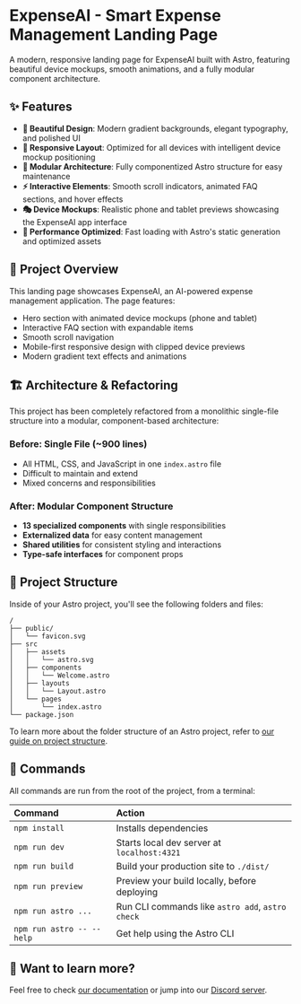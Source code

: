 # ExpenseAI - Smart Expense Management Landing Page

A modern, responsive landing page for ExpenseAI built with Astro, featuring beautiful device mockups, smooth animations, and a fully modular component architecture.

## ✨ Features

- **🎨 Beautiful Design**: Modern gradient backgrounds, elegant typography, and polished UI
- **📱 Responsive Layout**: Optimized for all devices with intelligent device mockup positioning
- **🔧 Modular Architecture**: Fully componentized Astro structure for easy maintenance
- **⚡ Interactive Elements**: Smooth scroll indicators, animated FAQ sections, and hover effects
- **🎭 Device Mockups**: Realistic phone and tablet previews showcasing the ExpenseAI app interface
- **🚀 Performance Optimized**: Fast loading with Astro's static generation and optimized assets

## 🎯 Project Overview

This landing page showcases ExpenseAI, an AI-powered expense management application. The page features:
- Hero section with animated device mockups (phone and tablet)
- Interactive FAQ section with expandable items
- Smooth scroll navigation
- Mobile-first responsive design with clipped device previews
- Modern gradient text effects and animations

## 🏗️ Architecture & Refactoring

This project has been completely refactored from a monolithic single-file structure into a modular, component-based architecture:

### **Before**: Single File (~900 lines)
- All HTML, CSS, and JavaScript in one `index.astro` file
- Difficult to maintain and extend
- Mixed concerns and responsibilities

### **After**: Modular Component Structure
- **13 specialized components** with single responsibilities
- **Externalized data** for easy content management
- **Shared utilities** for consistent styling and interactions
- **Type-safe interfaces** for component props

## 🚀 Project Structure

Inside of your Astro project, you'll see the following folders and files:

```text
/
├── public/
│   └── favicon.svg
├── src
│   ├── assets
│   │   └── astro.svg
│   ├── components
│   │   └── Welcome.astro
│   ├── layouts
│   │   └── Layout.astro
│   └── pages
│       └── index.astro
└── package.json
```

To learn more about the folder structure of an Astro project, refer to [our guide on project structure](https://docs.astro.build/en/basics/project-structure/).

## 🧞 Commands

All commands are run from the root of the project, from a terminal:

| Command                   | Action                                           |
| :------------------------ | :----------------------------------------------- |
| `npm install`             | Installs dependencies                            |
| `npm run dev`             | Starts local dev server at `localhost:4321`      |
| `npm run build`           | Build your production site to `./dist/`          |
| `npm run preview`         | Preview your build locally, before deploying     |
| `npm run astro ...`       | Run CLI commands like `astro add`, `astro check` |
| `npm run astro -- --help` | Get help using the Astro CLI                     |

## 👀 Want to learn more?

Feel free to check [our documentation](https://docs.astro.build) or jump into our [Discord server](https://astro.build/chat).
